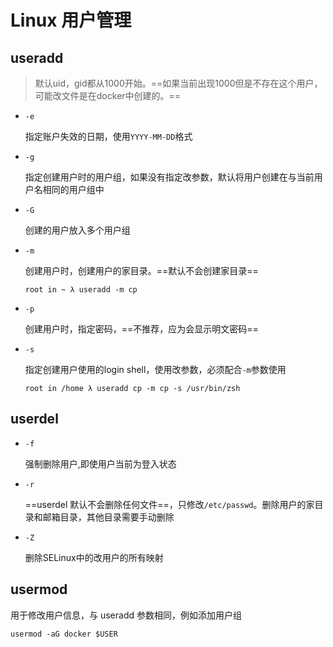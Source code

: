 # Linux 用户管理

## useradd

> 默认uid，gid都从1000开始。==如果当前出现1000但是不存在这个用户，可能改文件是在docker中创建的。==

- `-e`

  指定账户失效的日期，使用`YYYY-MM-DD`格式

- `-g`

  指定创建用户时的用户组，如果没有指定改参数，默认将用户创建在与当前用户名相同的用户组中

- `-G`

  创建的用户放入多个用户组

- `-m`

  创建用户时，创建用户的家目录。==默认不会创建家目录==

  ```
  root in ~ λ useradd -m cp
  ```

- `-p`

  创建用户时，指定密码，==不推荐，应为会显示明文密码==

- `-s`

  指定创建用户使用的login shell，使用改参数，必须配合`-m`参数使用

  ```
  root in /home λ useradd cp -m cp -s /usr/bin/zsh 
  ```

## userdel

- `-f`

  强制删除用户,即使用户当前为登入状态

- `-r`

  ==userdel 默认不会删除任何文件==，只修改`/etc/passwd`。删除用户的家目录和邮箱目录，其他目录需要手动删除

- `-Z`

  删除SELinux中的改用户的所有映射

## usermod

用于修改用户信息，与 useradd 参数相同，例如添加用户组

```
usermod -aG docker $USER
```

